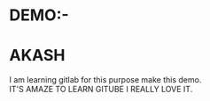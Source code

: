 # DEMO:-
# AKASH
I am learning gitlab for this purpose make this demo.  
IT'S AMAZE TO LEARN GITUBE I REALLY LOVE IT.
